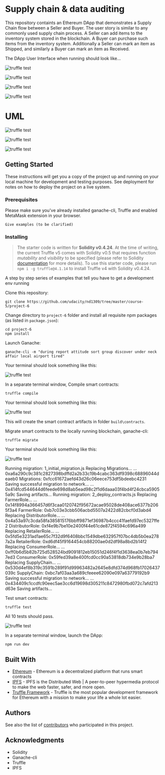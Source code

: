 # Supply chain & data auditing

This repository containts an Ethereum DApp that demonstrates a Supply Chain flow between a Seller and Buyer. The user story is similar to any commonly used supply chain process. A Seller can add items to the inventory system stored in the blockchain. A Buyer can purchase such items from the inventory system. Additionally a Seller can mark an item as Shipped, and similarly a Buyer can mark an item as Received.

The DApp User Interface when running should look like...

![truffle test](images/ftc_product_overview.png)

![truffle test](images/ftc_farm_details.png)

![truffle test](images/ftc_product_details.png)

![truffle test](images/ftc_transaction_history.png)

# UML

![truffle test](images/sequence.png)

![truffle test](images/state.png)

![truffle test](images/activity.png)



## Getting Started

These instructions will get you a copy of the project up and running on your local machine for development and testing purposes. See deployment for notes on how to deploy the project on a live system.

### Prerequisites

Please make sure you've already installed ganache-cli, Truffle and enabled MetaMask extension in your browser.

```
Give examples (to be clarified)
```

### Installing

> The starter code is written for **Solidity v0.4.24**. At the time of writing, the current Truffle v5 comes with Solidity v0.5 that requires function *mutability* and *visibility* to be specified (please refer to Solidity [documentation](https://docs.soliditylang.org/en/v0.5.0/050-breaking-changes.html) for more details). To use this starter code, please run `npm i -g truffle@4.1.14` to install Truffle v4 with Solidity v0.4.24. 

A step by step series of examples that tell you have to get a development env running

Clone this repository:

```
git clone https://github.com/udacity/nd1309/tree/master/course-5/project-6
```

Change directory to ```project-6``` folder and install all requisite npm packages (as listed in ```package.json```):

```
cd project-6
npm install
```

Launch Ganache:

```
ganache-cli -m "during report attitude sort group discover under neck affair local airport tired"
```

Your terminal should look something like this:

![truffle test](images/ganache-cli.png)

In a separate terminal window, Compile smart contracts:

```
truffle compile
```

Your terminal should look something like this:

![truffle test](images/truffle_compile.png)

This will create the smart contract artifacts in folder ```build\contracts```.

Migrate smart contracts to the locally running blockchain, ganache-cli:

```
truffle migrate
```

Your terminal should look something like this:

![truffle test](images/truffle_migrate.png)


Running migration: 1_initial_migration.js
  Replacing Migrations...
  ... 0xa6a290c9c381c2827398bdffd2a2b33c19b4cabc363df9398c68896044deaeb0
  Migrations: 0xfcc61672aefd43d26c06eece753df5bdeebc4231
Saving successful migration to network...
  ... 0x414fcd544644d6feede698d8ab5ead98c2f1d6daaa03f4bd4f24cbca59055a9c
Saving artifacts...
Running migration: 2_deploy_contracts.js
  Replacing FarmerRole...
  ... 0x14f8994a366457d6f3caa0120742f95672acae95028de408ace6377b2065f3a4
  FarmerRole: 0xb7c03e3cbb506acbd5507a2422d82cbcf0d3abd4
  Replacing DistributorRole...
  ... 0x4a53a97c3cda58fa385815176bbff9871ef36987b4ccc41faefd97ec5327ffe2
  DistributorRole: 0xf4e9b7be10e2400f44e61cde872f4594c696a499
  Replacing RetailerRole...
  ... 0x5fd5e3231ad1ae65c7f32d9f6408bbc1549dbe632957f07bc4db5b0ea2787a2a
  RetailerRole: 0xd6df45f9164454cb88200ae0d2df98a8bd2b14f2
  Replacing ConsumerRole...
  ... 0xff0b6d5b82b725d528524bd9091812eb15051d246f4f1d3638ea0b7eb7947ed3
  ConsumerRole: 0x59fed39a8e400fcd0cc90a53818db734e9b28ba7
  Replacing SupplyChain...
  ... 0x530d4ef8b319c3591b289f91d99963482a2645e8dfd374d968fb17026437039c
  SupplyChain: 0xbc7af03aa3a689cfeeee62090e097a63779192b9
Saving successful migration to network...
  ... 0x434409c1ccdfc90eec5ae3cc6d19698d305211c8472980fbd072c7afd213d63e
Saving artifacts...


Test smart contracts:

```
truffle test
```

All 10 tests should pass.

![truffle test](images/truffle_test.png)

In a separate terminal window, launch the DApp:

```
npm run dev
```

## Built With

* [Ethereum](https://www.ethereum.org/) - Ethereum is a decentralized platform that runs smart contracts
* [IPFS](https://ipfs.io/) - IPFS is the Distributed Web | A peer-to-peer hypermedia protocol
to make the web faster, safer, and more open.
* [Truffle Framework](http://truffleframework.com/) - Truffle is the most popular development framework for Ethereum with a mission to make your life a whole lot easier.


## Authors

See also the list of [contributors](https://github.com/your/project/contributors.md) who participated in this project.

## Acknowledgments

* Solidity
* Ganache-cli
* Truffle
* IPFS
